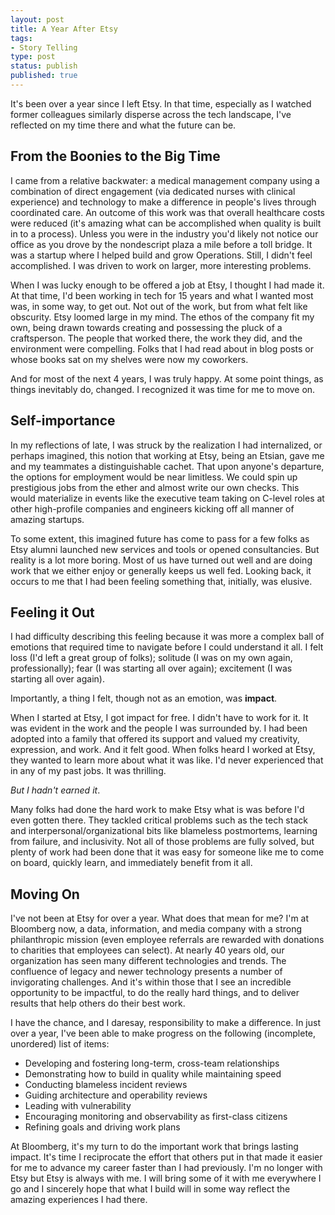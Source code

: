 ```yaml
---
layout: post
title: A Year After Etsy
tags:
- Story Telling
type: post
status: publish
published: true
---
```


It's been over a year since I left Etsy. In that time, especially as I watched
former colleagues similarly disperse across the tech landscape, I've reflected
on my time there and what the future can be.

## From the Boonies to the Big Time

I came from a relative backwater: a medical management company using a 
combination of direct engagement (via dedicated nurses with clinical experience)
and technology to make a difference in people's lives through coordinated care.
An outcome of this work was that overall healthcare costs were reduced (it's
amazing what can be accomplished when quality is built in to a process).
Unless you were in the industry you'd likely not notice our office as you drove
by the nondescript plaza a mile before a toll bridge. It was a startup where I
helped build and grow Operations. Still, I didn't feel accomplished. I was
driven to work on larger, more interesting problems.

When I was lucky enough to be offered a job at Etsy, I thought I had made it.
At that time, I'd been working in tech for 15 years and what I wanted most was,
in some way, to get out. Not out of the work, but from what felt like obscurity.
Etsy loomed large in my mind. The ethos of the company fit my own, being drawn
towards creating and possessing the pluck of a craftsperson. The people that worked
there, the work they did, and the environment were compelling. Folks that I had
read about in blog posts or whose books sat on my shelves were now my coworkers.

And for most of the next 4 years, I was truly happy. At some point things, as
things inevitably do, changed. I recognized it was time for me to move on.

## Self-importance

In my reflections of late, I was struck by the realization I had internalized,
or perhaps imagined, this notion that working at Etsy, being an Etsian, gave me
and my teammates a distinguishable cachet. That upon anyone's departure, the
options for employment would be near limitless. We could spin up prestigious
jobs from the ether and almost write our own checks. This would materialize
in events like the executive team taking on C-level roles at other high-profile
companies and engineers kicking off all manner of amazing startups.

To some extent, this imagined future has come to pass for a few folks as Etsy
alumni launched new services and tools or opened consultancies. But reality is
a lot more boring. Most of us have turned out well and are doing work that we
either enjoy or generally keeps us well fed. Looking back, it occurs to me that
I had been feeling something that, initially, was elusive.

## Feeling it Out

I had difficulty describing this feeling because it was more a complex ball of
emotions that required time to navigate before I could understand it all. I
felt loss (I'd left a great group of folks); solitude (I was on my own again,
professionally); fear (I was starting all over again); excitement (I was
starting all over again).

Importantly, a thing I felt, though not as an emotion, was **impact**.

When I started at Etsy, I got impact for free. I didn't have to work for it. It
was evident in the work and the people I was surrounded by. I had been adopted
into a family that offered its support and valued my creativity, expression,
and work. And it felt good. When folks heard I worked at Etsy, they wanted to
learn more about what it was like. I'd never experienced that in any of my past
jobs. It was thrilling.

 _But I hadn't earned it_. 
 
Many folks had done the hard work to make Etsy what is was before I'd even
gotten there. They tackled critical problems such as the tech stack and
interpersonal/organizational bits like blameless postmortems, learning from
failure, and inclusivity. Not all of those problems are fully solved, but
plenty of work had been done that it was easy for someone like me to come
on board, quickly learn, and immediately benefit from it all.

## Moving On

I've not been at Etsy for over a year. What does that mean for me? I'm at
Bloomberg now, a data, information, and media company with a strong
philanthropic mission (even employee referrals are rewarded with donations to
charities that employees can select). At nearly 40 years old, our organization
has seen many different technologies and trends. The confluence of legacy and
newer technology presents a number of invigorating challenges. And it's within
those that I see an incredible opportunity to be impactful, to do the really
hard things, and to deliver results that help others do their best work.

I have the chance, and I daresay, responsibility to make a difference. In just
over a year, I've been able to make progress on the following (incomplete,
unordered) list of items:

* Developing and fostering long-term, cross-team relationships
* Demonstrating how to build in quality while maintaining speed
* Conducting blameless incident reviews
* Guiding architecture and operability reviews
* Leading with vulnerability
* Encouraging monitoring and observability as first-class citizens
* Refining goals and driving work plans

At Bloomberg, it's my turn to do the important work that brings lasting impact.
It's time I reciprocate the effort that others put in that made it easier for
me to advance my career faster than I had previously. I'm no longer with Etsy
but Etsy is always with me. I will bring some of it with me everywhere I go
and I sincerely hope that what I build will in some way reflect the amazing
experiences I had there.

